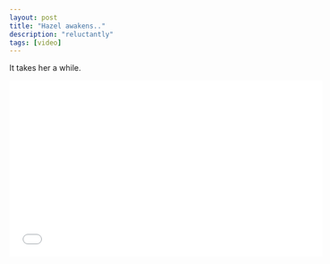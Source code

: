 ```yaml
---
layout: post
title: "Hazel awakens.."
description: "reluctantly"
tags: [video]
---
```


It takes her a while.

<iframe width="560" height="315" src="//www.youtube.com/embed/eH1W1szbF1E" frameborder="0"></iframe>

